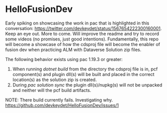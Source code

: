 # HelloFusionDev

Early spiking on showcasing the work in pac that is highlighted in this conversation: <https://twitter.com/devkeydet/status/1567654222300160001>.  Keep an eye out.  More to come.  Will improve the readme and try to record some videos (no promises, just good intentions).  Fundamentally, this repo will become a showcase of how the cdsproj file will become the enabler of fusion dev when practicing ALM with Dataverse Solution zip files.

The following behavior exists using pac 1.19.3 or greater:

1. When running _dotnet build_ from the directory the cdsproj file is in, pcf component(s) and plugin dll(s) will be built and placed in the correct location(s) as the solution zip is created.
1. During _pac solution sync_ the plugin dll(s)/nupkg(s) will not be unpacked and neither will the pcf build artifacts.

NOTE: There build currently fails.  Investigating why.
https://github.com/devkeydet/HelloFusionDev/issues/1
